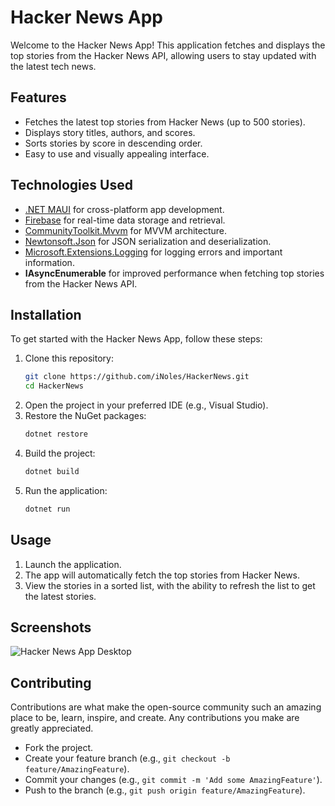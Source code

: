 # Hacker News App

Welcome to the Hacker News App! This application fetches and displays the top stories from the Hacker News API, allowing users to stay updated with the latest tech news.

## Features

- Fetches the latest top stories from Hacker News (up to 500 stories).
- Displays story titles, authors, and scores.
- Sorts stories by score in descending order.
- Easy to use and visually appealing interface.

## Technologies Used

- [.NET MAUI](https://dotnet.microsoft.com/apps/maui) for cross-platform app development.
- [Firebase](https://firebase.google.com/) for real-time data storage and retrieval.
- [CommunityToolkit.Mvvm](https://learn.microsoft.com/en-us/dotnet/communitytoolkit/mvvm/overview) for MVVM architecture.
- [Newtonsoft.Json](https://www.newtonsoft.com/json) for JSON serialization and deserialization.
- [Microsoft.Extensions.Logging](https://learn.microsoft.com/en-us/dotnet/core/extensions/logging) for logging errors and important information.
- **IAsyncEnumerable** for improved performance when fetching top stories from the Hacker News API.

## Installation

To get started with the Hacker News App, follow these steps:

1. Clone this repository:
   ```bash
   git clone https://github.com/iNoles/HackerNews.git
   cd HackerNews
   ```
2. Open the project in your preferred IDE (e.g., Visual Studio).
3. Restore the NuGet packages:
    ```bash
    dotnet restore
    ```
4. Build the project:
    ```bash
    dotnet build
    ```
5. Run the application:
    ```bash
    dotnet run
    ```

## Usage

1. Launch the application.
2. The app will automatically fetch the top stories from Hacker News.
3. View the stories in a sorted list, with the ability to refresh the list to get the latest stories.

## Screenshots
![Hacker News App Desktop](https://github.com/iNoles/HackerNews/assets/49764/9f4ebdcb-014b-4979-a244-f81c6903f89b)

## Contributing

Contributions are what make the open-source community such an amazing place to be, learn, inspire, and create. Any contributions you make are greatly appreciated.

- Fork the project.
- Create your feature branch (e.g., ``git checkout -b feature/AmazingFeature``).
- Commit your changes (e.g., ``git commit -m 'Add some AmazingFeature'``).
- Push to the branch (e.g., ``git push origin feature/AmazingFeature``).